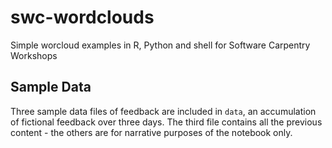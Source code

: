 # swc-wordclouds
Simple worcloud examples in R, Python and shell for Software Carpentry Workshops


## Sample Data

Three sample data files of feedback are included in `data`, an accumulation of fictional feedback over three days. The third file contains all the previous content - the others are for narrative purposes of the notebook only.
